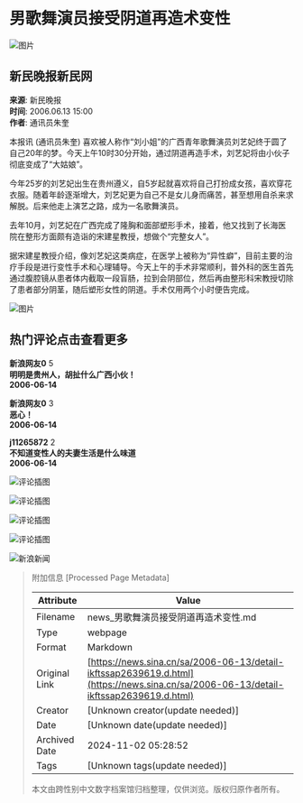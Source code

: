 # 男歌舞演员接受阴道再造术变性

![图片](//n.sinaimg.cn/sinakd10200/360/w180h180/20221208/bccc-74c8f9a796b9df8af7e603cb87f7c3c6.jpg)

## 新民晚报新民网

**来源**: 新民晚报  
**时间**: 2006.06.13 15:00  
**作者**: 通讯员朱奎  

本报讯 (通讯员朱奎) 喜欢被人称作“刘小姐”的广西青年歌舞演员刘艺妃终于圆了自己20年的梦。今天上午10时30分开始，通过阴道再造手术，刘艺妃将由小伙子彻底变成了“大姑娘”。

今年25岁的刘艺妃出生在贵州遵义，自5岁起就喜欢将自己打扮成女孩，喜欢穿花衣服。随着年龄逐渐增大，刘艺妃更为自己不是女儿身而痛苦，甚至想用自杀来求解脱。后来他走上演艺之路，成为一名歌舞演员。

去年10月，刘艺妃在广西完成了隆胸和面部塑形手术，接着，他又找到了长海医院在整形方面颇有造诣的宋建星教授，想做个“完整女人”。

据宋建星教授介绍，像刘艺妃这类病症，在医学上被称为“异性癖”，目前主要的治疗手段是进行变性手术和心理辅导。今天上午的手术非常顺利，普外科的医生首先通过腹腔镜从患者体内截取一段盲肠，拉到会阴部位，然后再由整形科宋教授切除了患者部分阴茎，随后塑形女性的阴道。手术仅用两个小时便告完成。

![图片](//n.sinaimg.cn/default/2fb77759/20151125/320X320.png)

## 热门评论点击查看更多

**新浪网友0** 5  
**明明是贵州人，胡扯什么广西小伙！**  
**2006-06-14**  

**新浪网友0** 3  
**恶心！**  
**2006-06-14**  

**j11265872** 2  
**不知道变性人的夫妻生活是什么味道**  
**2006-06-14**  

![评论插图](https://tp3.sinaimg.cn/1392597202/50/0/1)

![评论插图](https://tp3.sinaimg.cn/1392597202/50/0/1)

![评论插图](https://tp3.sinaimg.cn/1392597202/50/0/1)

![评论插图](https://tp3.sinaimg.cn/1392597202/50/0/1)

![新浪新闻](https://n.sinaimg.cn/default/80905340/20200331/sinalogo.png)

> 附加信息 [Processed Page Metadata]
>
> | Attribute       | Value                                  |
> |-----------------|----------------------------------------|
> | Filename        | news_男歌舞演员接受阴道再造术变性.md                             |
> | Type            | webpage                                 |
> | Format          | Markdown                               |
> | Original Link   | [https://news.sina.cn/sa/2006-06-13/detail-ikftssap2639619.d.html](https://news.sina.cn/sa/2006-06-13/detail-ikftssap2639619.d.html)                       |
> | Creator         | [Unknown creator(update needed)]                              |
> | Date            | [Unknown date(update needed)]                                 |
> | Archived Date   | 2024-11-02 05:28:52                             |
> | Tags            | [Unknown tags(update needed)]                                 |
>
> 本文由跨性别中文数字档案馆归档整理，仅供浏览。版权归原作者所有。
>